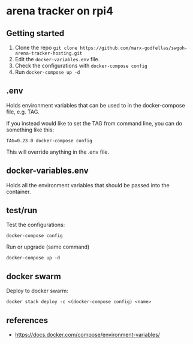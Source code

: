 # arena tracker on rpi4 

## Getting started

1. Clone the repo `git clone https://github.com/marx-godfellas/swgoh-arena-tracker-hosting.git`
2. Edit the `docker-variables.env` file.
3. Check the configurations with `docker-compose config`
4. Run `docker-compose up -d`

## .env
Holds environment variables that can be used to in the docker-compose file, e.g. TAG.

If you instead would like to set the TAG from command line, you can do something like this:
```
TAG=0.23.0 docker-compose config
```

This will override anything in the .env file.

## docker-variables.env
Holds all the environment variables that should be passed into the container.

## test/run

Test the configurations:
```
docker-compose config
```

Run or upgrade (same command)
```
docker-compose up -d 
```

## docker swarm

Deploy to docker swarm:
```
docker stack deploy -c <(docker-compose config) <name>
```

## references
- https://docs.docker.com/compose/environment-variables/
